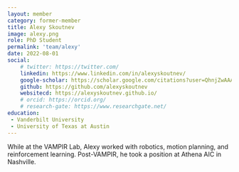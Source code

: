 ```yaml
---
layout: member
category: former-member
title: Alexy Skoutnev
image: alexy.png
role: PhD Student
permalink: 'team/alexy'
date: 2022-08-01
social:
    # twitter: https://twitter.com/
    linkedin: https://www.linkedin.com/in/alexyskoutnev/
    google-scholar: https://scholar.google.com/citations?user=QhnjZwAAAAJ&user=_QhnjZwAAAAJ
    github: https://github.com/alexyskoutnev
    websitecd: https://alexyskoutnev.github.io/
    # orcid: https://orcid.org/
    # research-gate: https://www.researchgate.net/
education:
 - Vanderbilt University 
 - University of Texas at Austin
---
```


While at the VAMPIR Lab, Alexy worked with robotics, motion planning, and reinforcement learning. Post-VAMPIR, he took a position at Athena AIC in Nashville.